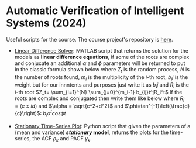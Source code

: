 # Automatic Verification of Intelligent Systems (2024)
Useful scripts for the course.
The course project's repository is [here](https://github.com/andrea-dimarco/high-dimensional-space-anomaly-detection).

- [Linear Difference Solver](linear_difference_solver.m): MATLAB script that returns the solution for the models as **linear difference equations**, if some of the roots are complex and conjucate an additional $\alpha$ and $\phi$ parameters will be returned to put in the classic formula shown below where $Z_t$ is the random process, $N$ is the number of roots found, $m_i$ is the multiplicity of the $i$-th root, $b_ij$ is the weight but for our innntents and purposes just write it as $b_ij$ and $R_i$ is the $i$-th root
  $Z_t= \sum_{i=1}^{N} \sum_{j=0}^{m_i-1} b_{ij}t^jR_i^t$
  If the roots are complex and conjugated then write them like below where $R_i = (c\pm id)$ and $\alpha = \sqrt{c^2+d^2}$ and $\phi=tan^{-1}\left(\frac{d}{c}\right)$:
  $b_i\alpha^t cos \phi t$

- [Stationary Time-Series Plot](stationary-time-series-plot.py): Python script that given the parameters of a (mean and variance) **_stationary_ model**, returns the plots for the time-series, the ACF $\rho_k$ and PACF $\gamma_k$.
